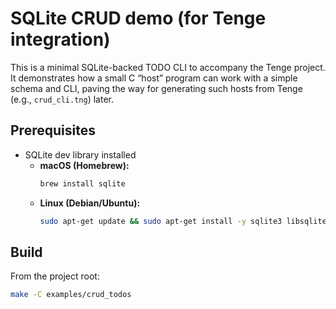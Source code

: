 # SQLite CRUD demo (for Tenge integration)

This is a minimal SQLite-backed TODO CLI to accompany the Tenge project.  
It demonstrates how a small C “host” program can work with a simple schema and CLI,
paving the way for generating such hosts from Tenge (e.g., `crud_cli.tng`) later.

## Prerequisites

- SQLite dev library installed
  - **macOS (Homebrew):**
    ```bash
    brew install sqlite
    ```
  - **Linux (Debian/Ubuntu):**
    ```bash
    sudo apt-get update && sudo apt-get install -y sqlite3 libsqlite3-dev
    ```

## Build

From the project root:
```bash
make -C examples/crud_todos